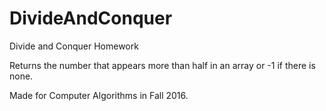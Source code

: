# DivideAndConquer
Divide and Conquer Homework

Returns the number that appears more than half in an array or -1 if there is none. 

Made for Computer Algorithms in Fall 2016.
